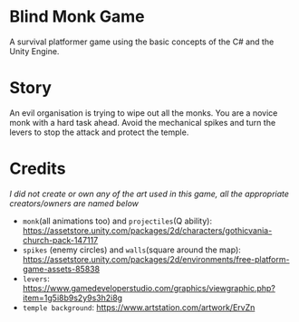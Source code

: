# Blind Monk Game
A survival platformer game using the basic concepts of the C# and the Unity Engine.

# Story
An evil organisation is trying to wipe out all the monks. You are a novice monk with a hard task ahead. Avoid the mechanical spikes and turn the levers to stop the attack and protect the temple.

# Credits
*I did not create or own any of the art used in this game, all the appropriate creators/owners are named below*
* `monk`(all animations too) and `projectiles`(Q ability): https://assetstore.unity.com/packages/2d/characters/gothicvania-church-pack-147117
* `spikes` (enemy circles) and `walls`(square around the map): https://assetstore.unity.com/packages/2d/environments/free-platform-game-assets-85838
* `levers`: https://www.gamedeveloperstudio.com/graphics/viewgraphic.php?item=1g5i8b9s2y9s3h2i8g
* `temple background`: https://www.artstation.com/artwork/ErvZn
